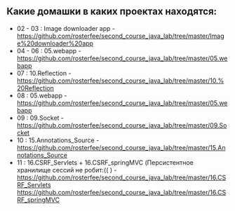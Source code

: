 Какие домашки в каких проектах находятся:
---------------------------------------------
* 02 - 03 : Image downloader app - https://github.com/rosterfee/second_course_java_lab/tree/master/Image%20downloader%20app
* 04 - 06 : 05.webapp - https://github.com/rosterfee/second_course_java_lab/tree/master/05.webapp
* 07 : 10.Reflection - https://github.com/rosterfee/second_course_java_lab/tree/master/10.%20Reflection
* 08 : 05.webapp - https://github.com/rosterfee/second_course_java_lab/tree/master/05.webapp
* 09 : 09.Socket - https://github.com/rosterfee/second_course_java_lab/tree/master/09.Socket
* 10 : 15.Annotations_Source - https://github.com/rosterfee/second_course_java_lab/tree/master/15.Annotations_Source
* 11 : 16.CSRF_Servlets + 16.CSRF_springMVC (Персистентное хранилище сессий не робит:(( ) - https://github.com/rosterfee/second_course_java_lab/tree/master/16.CSRF_Servlets
https://github.com/rosterfee/second_course_java_lab/tree/master/16.CSRF_springMVC
        
